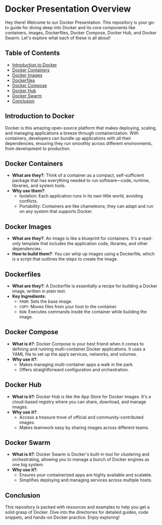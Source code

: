# Docker Presentation Overview

Hey there! Welcome to our Docker Presentation. This repository is your go-to guide for diving deep into Docker and its core components like containers, images, Dockerfiles, Docker Compose, Docker Hub, and Docker Swarm. Let's explore what each of these is all about!

## Table of Contents
- [Introduction to Docker](#introduction-to-docker)
- [Docker Containers](#docker-containers)
- [Docker Images](#docker-images)
- [Dockerfiles](#dockerfiles)
- [Docker Compose](#docker-compose)
- [Docker Hub](#docker-hub)
- [Docker Swarm](#docker-swarm)
- [Conclusion](#conclusion)

## Introduction to Docker
Docker is this amazing open-source platform that makes deploying, scaling, and managing applications a breeze through containerization. With containers, developers can bundle up applications with all their dependencies, ensuring they run smoothly across different environments, from development to production.

## Docker Containers
- **What are they?**: Think of a container as a compact, self-sufficient package that has everything needed to run software—code, runtime, libraries, and system tools.
- **Why use them?**:
  - Isolation: Each application runs in its own little world, avoiding conflicts.
  - Portability: Containers are like chameleons; they can adapt and run on any system that supports Docker.

## Docker Images
- **What are they?**: An image is like a blueprint for containers. It's a read-only template that includes the application code, libraries, and other dependencies.
- **How to build them?**: You can whip up images using a Dockerfile, which is a script that outlines the steps to create the image.

## Dockerfiles
- **What are they?**: A Dockerfile is essentially a recipe for building a Docker image, written in plain text.
- **Key Ingredients**:
  - `FROM`: Sets the base image.
  - `COPY`: Moves files from your host to the container.
  - `RUN`: Executes commands inside the container while building the image.

## Docker Compose
- **What is it?**: Docker Compose is your best friend when it comes to defining and running multi-container Docker applications. It uses a YAML file to set up the app’s services, networks, and volumes.
- **Why use it?**:
  - Makes managing multi-container apps a walk in the park.
  - Offers straightforward configuration and orchestration.

## Docker Hub
- **What is it?**: Docker Hub is like the App Store for Docker images. It's a cloud-based registry where you can share, download, and manage images.
- **Why use it?**:
  - Access a treasure trove of official and community-contributed images.
  - Makes teamwork easy by sharing images across different teams.

## Docker Swarm
- **What is it?**: Docker Swarm is Docker's built-in tool for clustering and orchestrating, allowing you to manage a bunch of Docker engines as one big system.
- **Why use it?**:
  - Ensures your containerized apps are highly available and scalable.
  - Simplifies deploying and managing services across multiple hosts.

## Conclusion
This repository is packed with resources and examples to help you get a solid grasp of Docker. Dive into the directories for detailed guides, code snippets, and hands-on Docker practice. Enjoy exploring!

